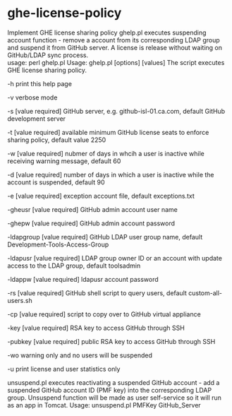 # ghe-license-policy
Implement GHE license sharing policy
ghelp.pl executes suspending account function - remove a account from its corresponding LDAP group and suspend it from GitHub server. A license is release without waiting on GitHub/LDAP sync process.  
usage: perl ghelp.pl 
Usage: ghelp.pl [options] [values]
The script executes GHE license sharing policy.

  -h    print this help page

  -v    verbose mode

  -s    [value required] GitHub server, e.g. github-isl-01.ca.com, default GitHub development server

  -t    [value required] available minimum GitHub license seats to enforce sharing policy, default value 2250

  -w    [value required] nubmer of days in whcih a user is inactive while receiving warning message, default 60

  -d    [value required] number of days in which a user is inactive while the account is suspended, default 90

  -e    [value required] exception account file, default exceptions.txt

  -gheusr       [value required] GitHub admin account user name

  -ghepw        [value required] GitHub admin account password

  -ldapgroup    [value required] GitHub LDAP user group name, default Development-Tools-Access-Group

  -ldapusr      [value required] LDAP group owner ID or an account with update access to the LDAP group, default toolsadmin

  -ldappw       [value required] ldapusr account password

  -rs   [value required] GitHub shell script to query users, default custom-all-users.sh

  -cp   [value required] script to copy over to GitHub virtual appliance

  -key  [value required] RSA key to access GitHub through SSH

  -pubkey       [value required] public RSA key to access GitHub through SSH

  -wo   warning only and no users will be suspended

  -u    print license and user statistics only

unsuspend.pl executes reactivating a suspended GitHub account - add a suspended GitHub account ID (PMF key) into the corresponding LDAP group. 
Unsuspend function will be made as user self-service so it will run as an app in Tomcat. 
Usage: unsuspend.pl PMFKey GitHub_Server


